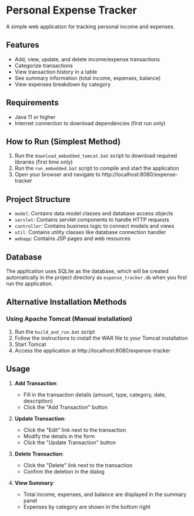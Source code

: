 # Personal Expense Tracker

A simple web application for tracking personal income and expenses.

## Features

- Add, view, update, and delete income/expense transactions
- Categorize transactions
- View transaction history in a table
- See summary information (total income, expenses, balance)
- View expenses breakdown by category

## Requirements

- Java 11 or higher
- Internet connection to download dependencies (first run only)

## How to Run (Simplest Method)

1. Run the `download_embedded_tomcat.bat` script to download required libraries (first time only)
2. Run the `run_embedded.bat` script to compile and start the application
3. Open your browser and navigate to http://localhost:8080/expense-tracker

## Project Structure

- `model`: Contains data model classes and database access objects
- `servlet`: Contains servlet components to handle HTTP requests
- `controller`: Contains business logic to connect models and views
- `util`: Contains utility classes like database connection handler
- `webapp`: Contains JSP pages and web resources

## Database

The application uses SQLite as the database, which will be created automatically in the project directory as `expense_tracker.db` when you first run the application.

## Alternative Installation Methods

### Using Apache Tomcat (Manual installation)

1. Run the `build_and_run.bat` script
2. Follow the instructions to install the WAR file to your Tomcat installation
3. Start Tomcat
4. Access the application at http://localhost:8080/expense-tracker

## Usage

1. **Add Transaction**:

   - Fill in the transaction details (amount, type, category, date, description)
   - Click the "Add Transaction" button

2. **Update Transaction**:

   - Click the "Edit" link next to the transaction
   - Modify the details in the form
   - Click the "Update Transaction" button

3. **Delete Transaction**:

   - Click the "Delete" link next to the transaction
   - Confirm the deletion in the dialog

4. **View Summary**:
   - Total income, expenses, and balance are displayed in the summary panel
   - Expenses by category are shown in the bottom right

